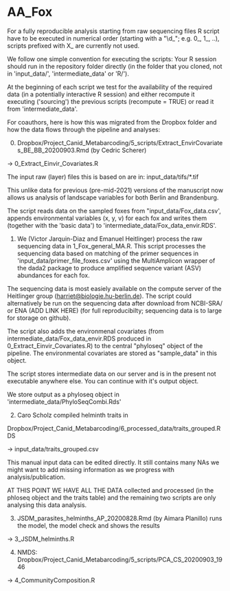 # AA_Fox

For a fully reproducible analysis starting from raw sequencing files R
script have to be executed in numerical order (starting with a "\\d_";
e.g. 0_, 1_, ..), scripts prefixed with X_ are currently not used.

We follow one simple convention for executing the scripts: Your R
session should run in the repository folder directly (in the folder
that you cloned, not in 'input_data/', 'intermediate_data' or 'R/').

At the beginning of each script we test for the availability of the
required data (in a potentially interactive R session) and either
recompute it executing ('sourcing') the previous scripts (recompute =
TRUE) or read it from 'intermediate_data'. 

For coauthors, here is how this was migrated from the Dropbox folder
and how the data flows through the pipeline and analyses:

0) Dropbox/Project_Canid_Metabarcoding/5_scripts/Extract_EnvirCovariates_BE_BB_20200903.Rmd
(by Cedric Scherer)
 
-> 0_Extract_Einvir_Covariates.R
 
The input raw (layer) files this is based on are in:
input_data/tifs/*.tif

This unlike data for previous (pre-mid-2021) versions of the
manuscript now allows us analysis of landscape variables for both
Berlin and Brandenburg. 

The script reads data on the sampled foxes from
"input_data/Fox_data.csv', appends environmental variables (x, y, v)
for each fox and writes them (together with the 'basic data') to
'intermediate_data/Fox_data_envir.RDS'.
 
1) We (Victor Jarquin-Diaz and Emanuel Heitlinger) process the raw
sequencing data in 1_Fox_general_MA.R. This script processes the
sequencing data based on matching of the primer sequences in
'input_data/primer_file_foxes.csv' using the MultiAmplicon wrapper of
the dada2 package to produce amplified sequence variant (ASV)
abundances for each fox.

The sequencing data is most easiely available on the compute server of
the Heitlinger group (harriet@biologie.hu-berlin.de). The script could
alternatively be run on the sequencing data after download from
NCBI-SRA/ or ENA (ADD LINK HERE) (for full reproducibilty; sequencing
data is to large for storage on github).

The script also adds the environmenal covariates (from
intermediate_data/Fox_data_envir.RDS produced in
0_Extract_Einvir_Covariates.R) to the central "phyloseq" object of the
pipeline. The environmental covariates are stored as "sample_data" in
this object.

The script stores intermediate data on our server and is in the
present not executable anywhere else. You can continue with it's
output object. 
 
We store output as a phyloseq object in
'intermediate_data/PhyloSeqCombi.Rds'

2) Caro Scholz compiled helminth traits in
 
Dropbox/Project_Canid_Metabarcoding/6_processed_data/traits_grouped.RDS
 
-> input_data/traits_grouped.csv
 
This manual input data can be edited directly. It still contains many
NAs we might want to add missing information as we progress with
analysis/publication.
 
AT THIS POINT WE HAVE ALL THE DATA collected and processed (in the
phloseq object and the traits table) and the remaining two scripts are
only analysing this data analysis.
 
3) JSDM_parasites_helminths_AP_20200828.Rmd (by Aimara
 Planillo) runs the model, the model check and shows the results
 
-> 3_JSDM_helminths.R
 
4) NMDS: Dropbox/Project_Canid_Metabarcoding/5_scripts/PCA_CS_20200903_1946 
 
-> 4_CommunityComposition.R
 
